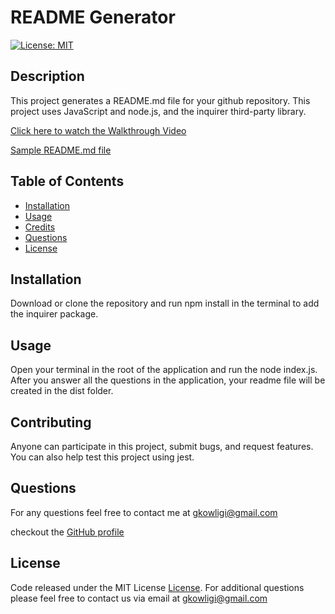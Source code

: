 # README Generator

[![License: MIT](https://img.shields.io/badge/License-MIT-yellow.svg)](https://opensource.org/licenses/MIT)

## Description

This project generates a README.md file for your github repository. This project uses JavaScript and node.js, and the inquirer third-party library.

[Click here to watch the Walkthrough Video](https://youtu.be/v4gkvWexwrg)

[Sample README.md file](./dist/README-readme%20generator.md)

## Table of Contents

- [Installation](#installation)
- [Usage](#usage)
- [Credits](#credits)
- [Questions](#questions)
- [License](#license)

## Installation

Download or clone the repository and run npm install in the terminal to add the inquirer package.

## Usage

Open your terminal in the root of the application and run the node index.js. After you answer all the questions in the application, your readme file will be created in the dist folder.

## Contributing

Anyone can participate in this project, submit bugs, and request features. You can also help test this project using jest.

## Questions

For any questions feel free to contact me at gkowligi@gmail.com

checkout the [GitHub profile](https://github.com/gkowligi1392)

## License

Code released under the MIT License [License](https://choosealicense.com/licenses/mit/).
For additional questions please feel free to contact us via email at gkowligi@gmail.com
